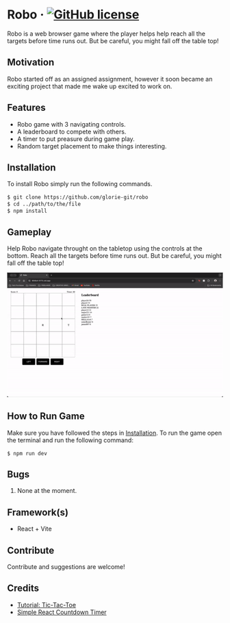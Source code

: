 # Robo &middot; [![GitHub license](https://img.shields.io/badge/license-MIT-blue.svg)](https://github.com/glorie-git/robo/blob/main/LICENSE.md)
Robo is a web browser game where the player helps help reach all the targets before time runs out. But be careful, you might fall off the table top!

## Motivation
Robo started off as an assigned assignment, however it soon became an exciting project that made me wake up excited to work on.

## Features
- Robo game with 3 navigating controls.
- A leaderboard to compete with others.
- A timer to put preasure during game play.
- Random target placement to make things interesting.

## Installation
To install Robo simply run the following commands.
```
$ git clone https://github.com/glorie-git/robo
$ cd ../path/to/the/file
$ npm install
```

## Gameplay
Help Robo navigate throught on the tabletop using the controls at the bottom. Reach all the targets before time runs out. But be careful, you might fall off the table top!

![](https://github.com/glorie-git/robo/blob/main/resources/ROBOGAMEPLACE-ezgif.com-video-to-gif-converter.gif)

## How to Run Game
Make sure you have followed the steps in [Installation](#installation). To run the game open the terminal and run the following command:
```
$ npm run dev
```
## Bugs
1. None at the moment.

## Framework(s)
- React + Vite

## Contribute
Contribute and suggestions are welcome!

## Credits
- [Tutorial: Tic-Tac-Toe](https://react.dev/learn/tutorial-tic-tac-toe)
- [Simple React Countdown Timer](https://codesandbox.io/p/sandbox/simple-react-countdown-timer-zdzwy?file=%2Fsrc%2FApp.js)
